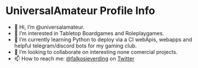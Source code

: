 # UniversalAmateur Profile Info

- 👋 Hi, I’m @universalamateur.
- 👀 I’m interested in Tabletop Boardgames and Roleplaygames.
- 🌱 I’m currently learning Python to deploy via a CI webApis, webapps and helpful telegram/discord bots for my gaming club.
- 💞️ I’m looking to collaborate on interesting none comercial projects.
- 📫 How to reach me: [@falkosieverding](https://twitter.com/falkosieverding) on [Twitter](https://twitter.com/)
